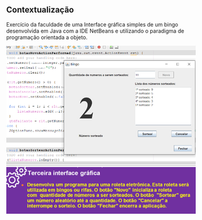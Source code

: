 ## Contextualização

Exercício da faculdade de uma Interface gráfica simples de um bingo desenvolvida em Java com a IDE NetBeans e utilizando o paradigma de programação orientada a objeto.

<img src="ex3IG.2.png" width=600><br> 
<img src="ex3IG.png" width=600><br> 
